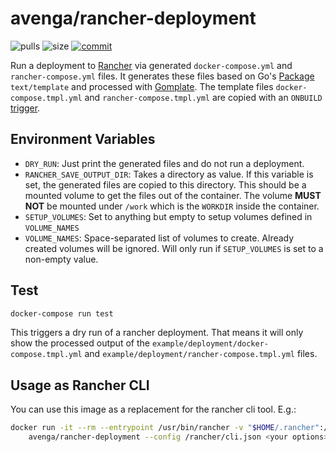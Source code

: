 # avenga/rancher-deployment

![pulls](https://img.shields.io/docker/pulls/avenga/rancher-deployment.svg)
![size](https://images.microbadger.com/badges/image/avenga/rancher-deployment.svg)
[![commit](https://images.microbadger.com/badges/commit/avenga/rancher-deployment.svg)](https://microbadger.com/images/avenga/rancher-deployment)

Run a deployment to [Rancher][1] via generated `docker-compose.yml` and
`rancher-compose.yml` files.  It generates these files based on Go's
[Package][2] `text/template` and processed with [Gomplate][3].  The template
files `docker-compose.tmpl.yml` and `rancher-compose.tmpl.yml` are copied with
an `ONBUILD` [trigger][4].

## Environment Variables

* `DRY_RUN`: Just print the generated files and do not run a deployment.
* `RANCHER_SAVE_OUTPUT_DIR`: Takes a directory as value. If this variable is set,
  the generated files are copied to this directory. This should be
  a mounted volume to get the files out of the container. The volume **MUST NOT** be
  mounted under `/work` which is the `WORKDIR` inside the container.
* `SETUP_VOLUMES`: Set to anything but empty to setup volumes defined in `VOLUME_NAMES`
* `VOLUME_NAMES`: Space-separated list of volumes to create.
  Already created volumes will be ignored. Will only run if `SETUP_VOLUMES` is set to a non-empty value.

## Test

```bash
docker-compose run test
```
This triggers a dry run of a rancher deployment. That means it will only show
the processed output of the `example/deployment/docker-compose.tmpl.yml` and
`example/deployment/rancher-compose.tmpl.yml` files.

## Usage as Rancher CLI

You can use this image as a replacement for the rancher cli tool.
E.g.:
```bash
docker run -it --rm --entrypoint /usr/bin/rancher -v "$HOME/.rancher":/rancher \
    avenga/rancher-deployment --config /rancher/cli.json <your options>
```

[1]: https://rancher.com/docs/rancher/v1.6/en/
[2]: https://golang.org/pkg/text/template/
[3]: https://docs.gomplate.ca/
[4]: https://docs.docker.com/engine/reference/builder/#onbuild
